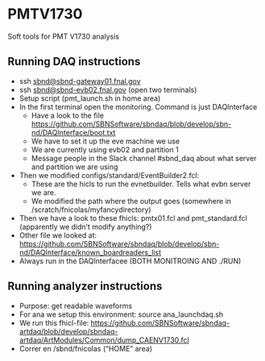 # PMTV1730
Soft tools for PMT V1730 analysis



## Running DAQ instructions
* ssh sbnd@sbnd-gateway01.fnal.gov
* ssh sbnd@sbnd-evb02.fnal.gov (open two terminals)
* Setup script (pmt_launch.sh in home area)
* In the first terminal open the monitoring. Command is just DAQInterface 
  * Have a look to the file https://github.com/SBNSoftware/sbndaq/blob/develop/sbn-nd/DAQInterface/boot.txt
  * We have to set it up the eve machine we use
  * We are currently using evb02 and partition 1
  * Message people in the Slack channel #sbnd_daq about what server and partition we are using
* Then we modified configs/standard/EventBuilder2.fcl:
   * These are the hicls to run the evnetbuilder. Tells what evbn server we are. 
   * We modified the path where the output goes (somewhere in /scratch/fnicolas/myfancydirectory)
* Then we have a look to these fhicls: pmtx01.fcl and  pmt_standard.fcl  (apparently we didn’t modify anything?)
* Other file we looked at: https://github.com/SBNSoftware/sbndaq/blob/develop/sbn-nd/DAQInterface/known_boardreaders_list
* Always run in the DAQInterfacee (BOTH MONITROING AND ./RUN)


## Running analyzer instructions

* Purpose: get readable waveforms
* For ana we setup this environment: source ana_launchdaq.sh
* We run this fhicl-file: https://github.com/SBNSoftware/sbndaq-artdaq/blob/develop/sbndaq-artdaq/ArtModules/Common/dump_CAENV1730.fcl
* Correr en /sbnd/fnicolas (“HOME” area)
